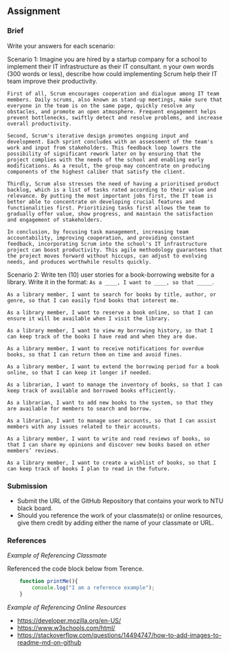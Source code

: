 ## Assignment

### Brief

Write your answers for each scenario:

Scenario 1:
Imagine you are hired by a startup company for a school to implement their IT infrastructure as their IT consultant. n your own words (300 words or less), describe how could implementing Scrum help their IT team improve their productivity.

```
First of all, Scrum encourages cooperation and dialogue among IT team members. Daily scrums, also known as stand-up meetings, make sure that everyone in the team is on the same page, quickly resolve any obstacles, and promote an open atmosphere. Frequent engagement helps prevent bottlenecks, swiftly detect and resolve problems, and increase overall productivity.

Second, Scrum's iterative design promotes ongoing input and development. Each sprint concludes with an assessment of the team's work and input from stakeholders. This feedback loop lowers the possibility of significant rework later on by ensuring that the project complies with the needs of the school and enabling early modifications. As a result, the group may concentrate on producing components of the highest caliber that satisfy the client.

Thirdly, Scrum also stresses the need of having a prioritised product backlog, which is a list of tasks rated according to their value and relevance. By putting the most important jobs first, the IT team is better able to concentrate on developing crucial features and functionalities first. Prioritizing tasks first allows the team to gradually offer value, show progress, and maintain the satisfaction and engagement of stakeholders.

In conclusion, by focusing task management, increasing team accountability, improving cooperation, and providing constant feedback, incorporating Scrum into the school's IT infrastructure project can boost productivity. This agile methodology guarantees that the project moves forward without hiccups, can adjust to evolving needs, and produces worthwhile results quickly.
```

Scenario 2:
Write ten (10) user stories for a book-borrowing website for a library. Write it in the format: `As a ____, I want to ____, so that _____`.

```
As a library member, I want to search for books by title, author, or genre, so that I can easily find books that interest me.

As a library member, I want to reserve a book online, so that I can ensure it will be available when I visit the library.

As a library member, I want to view my borrowing history, so that I can keep track of the books I have read and when they are due.

As a library member, I want to receive notifications for overdue books, so that I can return them on time and avoid fines.

As a library member, I want to extend the borrowing period for a book online, so that I can keep it longer if needed.

As a librarian, I want to manage the inventory of books, so that I can keep track of available and borrowed books efficiently.

As a librarian, I want to add new books to the system, so that they are available for members to search and borrow.

As a librarian, I want to manage user accounts, so that I can assist members with any issues related to their accounts.

As a library member, I want to write and read reviews of books, so that I can share my opinions and discover new books based on other members’ reviews.

As a library member, I want to create a wishlist of books, so that I can keep track of books I plan to read in the future.
```


### Submission 

- Submit the URL of the GitHub Repository that contains your work to NTU black board.
- Should you reference the work of your classmate(s) or online resources, give them credit by adding either the name of your classmate or URL. 


### References

_Example of Referencing Classmate_

Referenced the code block below from Terence.
```js
    function printMe(){
        console.log("I am a reference example");
    }
```

_Example of Referencing Online Resources_

- https://developer.mozilla.org/en-US/
- https://www.w3schools.com/html/
- https://stackoverflow.com/questions/14494747/how-to-add-images-to-readme-md-on-github

